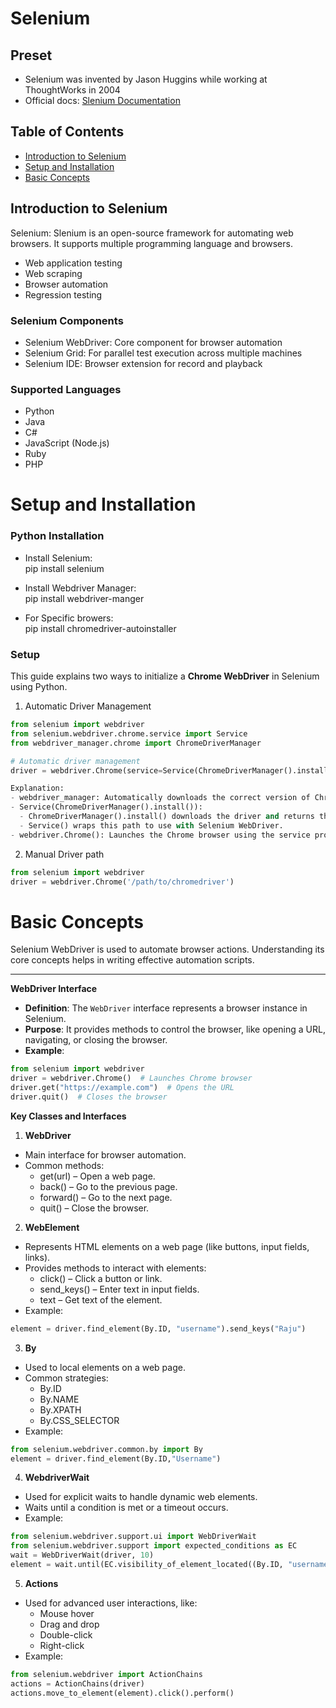# Selenium
## Preset
- Selenium was invented by Jason Huggins while working at ThoughtWorks in 2004
- Official docs: [Slenium Documentation](https://www.selenium.dev/documentation/overview/)

## Table of Contents

- [Introduction to Selenium ](#Introduction-to-selenium)
- [Setup and Installation](#setup-and-installation)
- [Basic Concepts](#basic-concepts)

## Introduction to Selenium

Selenium: Slenium is an open-source framework for automating web browsers. It supports multiple programming language and browsers.

- Web application testing
- Web scraping
- Browser automation
- Regression testing

### Selenium Components

- Selenium WebDriver: Core component for browser automation
- Selenium Grid: For parallel test execution across multiple machines
- Selenium IDE: Browser extension for record and playback

### Supported Languages

- Python
- Java
- C#
- JavaScript (Node.js)
- Ruby
- PHP

# Setup and Installation

### Python Installation

- Install Selenium:  
pip install selenium

- Install Webdriver Manager:   
pip install webdriver-manger

- For Specific browers:  
pip install chromedriver-autoinstaller

### Setup

This guide explains two ways to initialize a **Chrome WebDriver** in Selenium using Python.

1. Automatic Driver Management

```python
from selenium import webdriver
from selenium.webdriver.chrome.service import Service
from webdriver_manager.chrome import ChromeDriverManager 

# Automatic driver management
driver = webdriver.Chrome(service=Service(ChromeDriverManager().install()))

Explanation:
- webdriver_manager: Automatically downloads the correct version of ChromeDriver compatible with your installed Chrome browser.
- Service(ChromeDriverManager().install()):
  - ChromeDriverManager().install() downloads the driver and returns the path.
  - Service() wraps this path to use with Selenium WebDriver.
- webdriver.Chrome(): Launches the Chrome browser using the service provided.
```

2. Manual Driver path
```python
from selenium import webdriver
driver = webdriver.Chrome('/path/to/chromedriver')
```

# Basic Concepts

Selenium WebDriver is used to automate browser actions. Understanding its core concepts helps in writing effective automation scripts.

---
**WebDriver Interface**

- **Definition**: The `WebDriver` interface represents a browser instance in Selenium.  
- **Purpose**: It provides methods to control the browser, like opening a URL, navigating, or closing the browser.  
- **Example**:
```python
from selenium import webdriver
driver = webdriver.Chrome()  # Launches Chrome browser
driver.get("https://example.com")  # Opens the URL
driver.quit()  # Closes the browser
```
**Key Classes and Interfaces**
1. **WebDriver**
- Main interface for browser automation.
- Common methods:
    - get(url) – Open a web page.
    - back() – Go to the previous page.
    - forward() – Go to the next page.
    - quit() – Close the browser.
2. **WebElement**
- Represents HTML elements on a web page (like buttons, input fields, links).
- Provides methods to interact with elements:
    - click() – Click a button or link.
    - send_keys() – Enter text in input fields.
    - text – Get text of the element.
- Example:
```python
element = driver.find_element(By.ID, "username").send_keys("Raju")
```
3. **By**
- Used to local elements on a web page.
- Common strategies:
    - By.ID
    - By.NAME
    - By.XPATH
    - By.CSS_SELECTOR
- Example: 
```python
from selenium.webdriver.common.by import By  
element = driver.find_element(By.ID,"Username")
```
4. **WebdriverWait**
- Used for explicit waits to handle dynamic web elements.
- Waits until a condition is met or a timeout occurs.
- Example:
```python
from selenium.webdriver.support.ui import WebDriverWait
from selenium.webdriver.support import expected_conditions as EC
wait = WebDriverWait(driver, 10)
element = wait.until(EC.visibility_of_element_located((By.ID, "username")))
```
5. **Actions**
- Used for advanced user interactions, like:
    - Mouse hover
    - Drag and drop
    - Double-click
    - Right-click
- Example:
```python
from selenium.webdriver import ActionChains
actions = ActionChains(driver)
actions.move_to_element(element).click().perform()
```